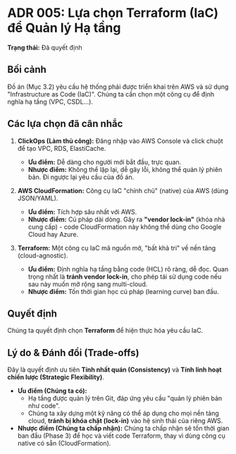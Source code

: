 # ADR 005: Lựa chọn Terraform (IaC) để Quản lý Hạ tầng

**Trạng thái:** Đã quyết định

## Bối cảnh

Đồ án (Mục 3.2) yêu cầu hệ thống phải được triển khai trên AWS và sử dụng "Infrastructure as Code (IaC)". Chúng ta cần chọn một công cụ để định nghĩa hạ tầng (VPC, CSDL...).

## Các lựa chọn đã cân nhắc

1.  **ClickOps (Làm thủ công):** Đăng nhập vào AWS Console và click chuột để tạo VPC, RDS, ElastiCache.

    - **Ưu điểm:** Dễ dàng cho người mới bắt đầu, trực quan.
    - **Nhược điểm:** Không thể lặp lại, dễ gây lỗi, không thể quản lý phiên bản. Đi ngược lại yêu cầu của đồ án.

2.  **AWS CloudFormation:** Công cụ IaC "chính chủ" (native) của AWS (dùng JSON/YAML).

    - **Ưu điểm:** Tích hợp sâu nhất với AWS.
    - **Nhược điểm:** Cú pháp dài dòng. Gây ra **"vendor lock-in"** (khóa nhà cung cấp) - code CloudFormation này không thể dùng cho Google Cloud hay Azure.

3.  **Terraform:** Một công cụ IaC mã nguồn mở, "bất khả tri" về nền tảng (cloud-agnostic).
    - **Ưu điểm:** Định nghĩa hạ tầng bằng code (HCL) rõ ràng, dễ đọc. Quan trọng nhất là **tránh vendor lock-in**, cho phép tái sử dụng code nếu sau này muốn mở rộng sang multi-cloud.
    - **Nhược điểm:** Tốn thời gian học cú pháp (learning curve) ban đầu.

## Quyết định

Chúng ta quyết định chọn **Terraform** để hiện thực hóa yêu cầu IaC.

## Lý do & Đánh đổi (Trade-offs)

Đây là quyết định ưu tiên **Tính nhất quán (Consistency)** và **Tính linh hoạt chiến lược (Strategic Flexibility)**.

- **Ưu điểm (Chúng ta có):**
  - Hạ tầng được quản lý trên Git, đáp ứng yêu cầu "quản lý phiên bản như code".
  - Chúng ta xây dựng một kỹ năng có thể áp dụng cho mọi nền tảng cloud, **tránh bị khóa chặt (lock-in)** vào hệ sinh thái của riêng AWS.
- **Nhược điểm (Chúng ta chấp nhận):** Chúng ta chấp nhận sẽ tốn thời gian ban đầu (Phase 3) để học và viết code Terraform, thay vì dùng công cụ native có sẵn (CloudFormation).
